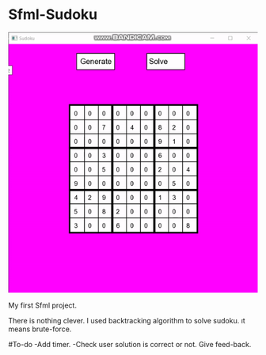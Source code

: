 # Sfml-Sudoku

![til](./sfml-sudoku.gif)

My first Sfml project.

There is nothing clever. I used backtracking algorithm to solve sudoku. ıt means brute-force.

#To-do
-Add timer.
-Check user solution is correct or not. Give feed-back.

